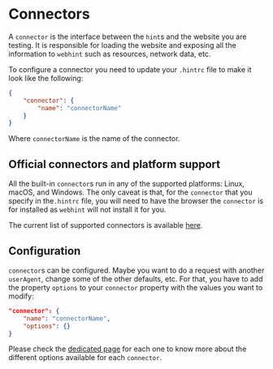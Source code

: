 # Connectors

A `connector` is the interface between the `hint`s and the website
you are testing. It is responsible for loading the website and exposing
all the information to `webhint` such as resources, network data, etc.

To configure a connector you need to update your `.hintrc` file to
make it look like the following:

```json
{
    "connector": {
        "name": "connectorName"
    }
}
```

Where `connectorName` is the name of the connector.

## Official connectors and platform support

All the built-in `connector`s run in any of the supported platforms:
Linux, macOS, and Windows. The only caveat is that, for the `connector`
that you specify in the`.hintrc` file, you will need to have the
browser the `connector` is for installed as `webhint` will not
install it for you.

The current list of supported connectors is available [here][connectors].

## Configuration

`connector`s can be configured. Maybe you want to do a request with
another `userAgent`, change some of the other defaults, etc. For that,
you have to add the property `options` to your `connector` property
with the values you want to modify:

```json
"connector": {
    "name": "connectorName",
    "options": {}
}
```

Please check the [dedicated page][connectors] for each one to know
more about the different options available for each `connector`.

<!-- Link labels: -->

[how to connector]: ../../contributor-guide/how-to/connector.md
[connectors]: https://webhint.io/docs/user-guide/concepts/connectors/
[request]: https://github.com/request/request
[wsl-interop]: https://msdn.microsoft.com/en-us/commandline/wsl/release_notes#build-14951
